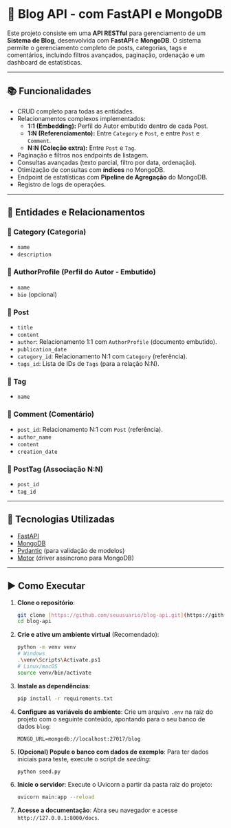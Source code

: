 # 📝 Blog API - com FastAPI e MongoDB

Este projeto consiste em uma **API RESTful** para gerenciamento de um **Sistema de Blog**, desenvolvida com **FastAPI** e **MongoDB**. O sistema permite o gerenciamento completo de posts, categorias, tags e comentários, incluindo filtros avançados, paginação, ordenação e um dashboard de estatísticas.

---

## 📚 Funcionalidades

- CRUD completo para todas as entidades.
- Relacionamentos complexos implementados:
  - **1:1 (Embedding):** Perfil do Autor embutido dentro de cada Post.
  - **1:N (Referenciamento):** Entre `Category` e `Post`, e entre `Post` e `Comment`.
  - **N:N (Coleção extra):** Entre `Post` e `Tag`.
- Paginação e filtros nos endpoints de listagem.
- Consultas avançadas (texto parcial, filtro por data, ordenação).
- Otimização de consultas com **índices** no MongoDB.
- Endpoint de estatísticas com **Pipeline de Agregação** do MongoDB.
- Registro de logs de operações.

---

## 🧱 Entidades e Relacionamentos

### 🔹 Category (Categoria)
- `name`
- `description`

### 🔹 AuthorProfile (Perfil do Autor - Embutido)
- `name`
- `bio` (opcional)

### 🔹 Post
- `title`
- `content`
- `author`: Relacionamento 1:1 com `AuthorProfile` (documento embutido).
- `publication_date`
- `category_id`: Relacionamento N:1 com `Category` (referência).
- `tags_id`: Lista de IDs de `Tags` (para a relação N:N).

### 🔹 Tag
- `name`

### 🔹 Comment (Comentário)
- `post_id`: Relacionamento N:1 com `Post` (referência).
- `author_name`
- `content`
- `creation_date`

### 🔹 PostTag (Associação N:N)
- `post_id`
- `tag_id`

---

## 🔧 Tecnologias Utilizadas

- [FastAPI](https://fastapi.tiangolo.com/)
- [MongoDB](https://www.mongodb.com/)
- [Pydantic](https://docs.pydantic.dev/) (para validação de modelos)
- [Motor](https://motor.readthedocs.io/) (driver assíncrono para MongoDB)

---

## ▶️ Como Executar

1.  **Clone o repositório**:
    ```bash
    git clone [https://github.com/seuusuario/blog-api.git](https://github.com/seuusuario/blog-api.git)
    cd blog-api
    ```

2.  **Crie e ative um ambiente virtual** (Recomendado):
    ```bash
    python -m venv venv
    # Windows
    .\venv\Scripts\Activate.ps1
    # Linux/macOS
    source venv/bin/activate
    ```

3.  **Instale as dependências**:
    ```bash
    pip install -r requirements.txt
    ```

4.  **Configure as variáveis de ambiente**:
    Crie um arquivo `.env` na raiz do projeto com o seguinte conteúdo, apontando para o seu banco de dados `blog`:
    ```env
    MONGO_URL=mongodb://localhost:27017/blog
    ```

5.  **(Opcional) Popule o banco com dados de exemplo**:
    Para ter dados iniciais para teste, execute o script de *seeding*:
    ```bash
    python seed.py
    ```

6.  **Inicie o servidor**:
    Execute o Uvicorn a partir da pasta raiz do projeto:
    ```bash
    uvicorn main:app --reload
    ```

7.  **Acesse a documentação**:
    Abra seu navegador e acesse `http://127.0.0.1:8000/docs`.